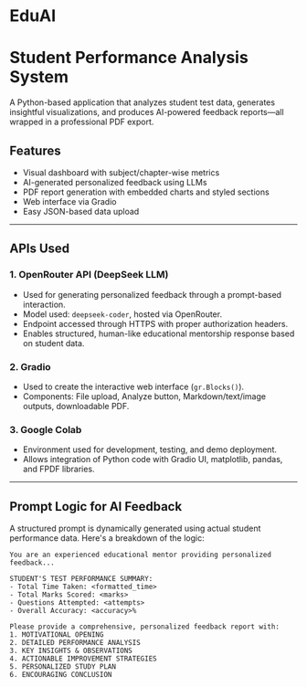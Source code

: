 # EduAI

# Student Performance Analysis System

A Python-based application that analyzes student test data, generates insightful visualizations, and produces AI-powered feedback reports—all wrapped in a professional PDF export.

## Features

- Visual dashboard with subject/chapter-wise metrics  
- AI-generated personalized feedback using LLMs  
- PDF report generation with embedded charts and styled sections  
- Web interface via Gradio  
- Easy JSON-based data upload

---

## APIs Used

### 1. **OpenRouter API (DeepSeek LLM)**
- Used for generating personalized feedback through a prompt-based interaction.
- Model used: `deepseek-coder`, hosted via OpenRouter.
- Endpoint accessed through HTTPS with proper authorization headers.
- Enables structured, human-like educational mentorship response based on student data.

### 2. **Gradio**
- Used to create the interactive web interface (`gr.Blocks()`).
- Components: File upload, Analyze button, Markdown/text/image outputs, downloadable PDF.

### 3. **Google Colab**
- Environment used for development, testing, and demo deployment.
- Allows integration of Python code with Gradio UI, matplotlib, pandas, and FPDF libraries.

---

## Prompt Logic for AI Feedback

A structured prompt is dynamically generated using actual student performance data. Here's a breakdown of the logic:

```text
You are an experienced educational mentor providing personalized feedback...

STUDENT'S TEST PERFORMANCE SUMMARY:
- Total Time Taken: <formatted_time>
- Total Marks Scored: <marks>
- Questions Attempted: <attempts>
- Overall Accuracy: <accuracy>%

Please provide a comprehensive, personalized feedback report with:
1. MOTIVATIONAL OPENING
2. DETAILED PERFORMANCE ANALYSIS
3. KEY INSIGHTS & OBSERVATIONS
4. ACTIONABLE IMPROVEMENT STRATEGIES
5. PERSONALIZED STUDY PLAN
6. ENCOURAGING CONCLUSION

